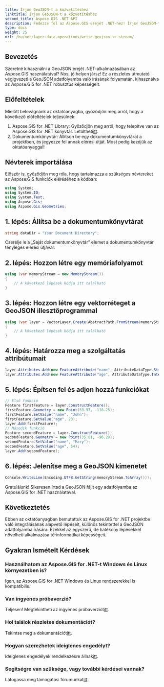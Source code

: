 ```yaml
---
title: Írjon GeoJSON-t a közvetítéshez
linktitle: Írjon GeoJSON-t a közvetítéshez
second_title: Aspose.GIS .NET API
description: Fedezze fel az Aspose.GIS erejét .NET-hez! Írjon GeoJSON-t a problémamentes adatfolyamhoz. Töltse le most a zökkenőmentes térinformatikai integráció érdekében.
type: docs
weight: 25
url: /hu/net/layer-data-operations/write-geojson-to-stream/
---
```

## Bevezetés
Szeretné kihasználni a GeoJSON erejét .NET-alkalmazásában az Aspose.GIS használatával? Nos, jó helyen jársz! Ez a részletes útmutató végigvezeti a GeoJSON adatfolyamba való írásának folyamatán, kihasználva az Aspose.GIS for .NET robusztus képességeit.
## Előfeltételek
Mielőtt belevágnánk az oktatóanyagba, győződjön meg arról, hogy a következő előfeltételek teljesülnek:
1. Aspose.GIS for .NET Library: Győződjön meg arról, hogy telepítve van az Aspose.GIS for .NET könyvtár. Letöltheti[itt](https://releases.aspose.com/gis/net/).
2. Dokumentumkönyvtár: Állítson be egy dokumentumkönyvtárat a projektben, és jegyezze fel annak elérési útját.
Most pedig kezdjük az oktatóanyaggal!
## Névterek importálása
Először is, győződjön meg róla, hogy tartalmazza a szükséges névtereket az Aspose.GIS funkciók eléréséhez a kódban:
```csharp
using System;
using System.IO;
using System.Text;
using Aspose.Gis;
using Aspose.Gis.Geometries;
```
## 1. lépés: Állítsa be a dokumentumkönyvtárat
```csharp
string dataDir = "Your Document Directory";
```
Cserélje le a „Saját dokumentumkönyvtár” elemet a dokumentumkönyvtár tényleges elérési útjával.
## 2. lépés: Hozzon létre egy memóriafolyamot
```csharp
using (var memoryStream = new MemoryStream())
{
    // A következő lépések kódja itt található
}
```
## 3. lépés: Hozzon létre egy vektorréteget a GeoJSON illesztőprogrammal
```csharp
using (var layer = VectorLayer.Create(AbstractPath.FromStream(memoryStream), Drivers.GeoJson))
{
    // A következő lépések kódja itt található
}
```
## 4. lépés: Határozza meg a szolgáltatás attribútumait
```csharp
layer.Attributes.Add(new FeatureAttribute("name", AttributeDataType.String));
layer.Attributes.Add(new FeatureAttribute("age", AttributeDataType.Integer));
```
## 5. lépés: Építsen fel és adjon hozzá funkciókat
```csharp
// Első funkció
Feature firstFeature = layer.ConstructFeature();
firstFeature.Geometry = new Point(33.97, -118.25);
firstFeature.SetValue("name", "John");
firstFeature.SetValue("age", 23);
layer.Add(firstFeature);
// Második funkció
Feature secondFeature = layer.ConstructFeature();
secondFeature.Geometry = new Point(35.81, -96.28);
secondFeature.SetValue("name", "Mary");
secondFeature.SetValue("age", 54);
layer.Add(secondFeature);
```
## 6. lépés: Jelenítse meg a GeoJSON kimenetet
```csharp
Console.WriteLine(Encoding.UTF8.GetString(memoryStream.ToArray()));
```
Gratulálunk! Sikeresen írtad a GeoJSON fájlt egy adatfolyamba az Aspose.GIS for .NET használatával.
## Következtetés
Ebben az oktatóanyagban bemutattuk az Aspose.GIS for .NET projektbe való integrálásának alapvető lépéseit, különös tekintettel a GeoJSON adatfolyamba írására. Ezekkel az egyszerű, de hatékony lépésekkel növelheti alkalmazása térinformatikai képességeit.
## Gyakran Ismételt Kérdések
### Használhatom az Aspose.GIS for .NET-t Windows és Linux környezetben is?
Igen, az Aspose.GIS for .NET Windows és Linux rendszerekkel is kompatibilis.
### Van ingyenes próbaverzió?
 Teljesen! Megtekintheti az ingyenes próbaverziót[itt](https://releases.aspose.com/).
### Hol találok részletes dokumentációt?
 Tekintse meg a dokumentációt[itt](https://reference.aspose.com/gis/net/).
### Hogyan szerezhetek ideiglenes engedélyt?
 Ideiglenes engedélyek rendelkezésre állnak[itt](https://purchase.aspose.com/temporary-license/).
### Segítségre van szüksége, vagy további kérdései vannak?
 Látogassa meg támogatási fórumunkat[itt](https://forum.aspose.com/c/gis/33).